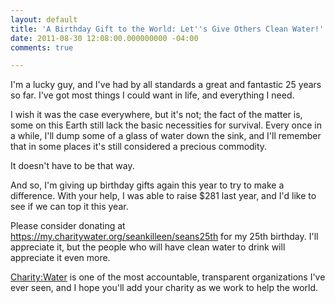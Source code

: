 ```yaml
---
layout: default
title: 'A Birthday Gift to the World: Let''s Give Others Clean Water!'
date: 2011-08-30 12:08:00.000000000 -04:00
comments: true

---
```

I'm a lucky guy, and I've had by all standards a great and fantastic 25 years so far. I've got most things I could want in life, and everything I need.

I wish it was the case everywhere, but it's not; the fact of the matter is, some on this Earth still lack the basic necessities for survival. Every once in a while, I'll dump some of a glass of water down the sink, and I'll remember that in some places it's still considered a precious commodity.

It doesn't have to be that way.

And so, I'm giving up birthday gifts again this year to try to make a difference. With your help, I was able to raise $281 last year, and I'd like to see if we can top it this year.

Please consider donating at <https://my.charitywater.org/seankilleen/seans25th>  for my 25th birthday. I'll appreciate it, but the people who will have clean water to drink will appreciate it even more.

[Charity:Water] is one of the most accountable, transparent organizations I've ever seen, and I hope you'll add your charity as we work to help the world.

[Charity:Water]: http://mycharitywater.org